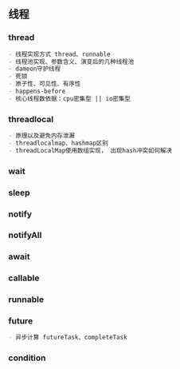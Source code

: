## 线程

### thread

```markdown
- 线程实现方式 thread、runnable
- 线程池实现、参数含义、演变后的几种线程池
- dameon守护线程
- 死锁
- 原子性、可见性、有序性
- happens-before
- 核心线程数依据：cpu密集型 || io密集型
```

### threadlocal

```markdown
- 原理以及避免内存泄漏
- threadlocalmap、hashmap区别
- threadLocalMap使用数组实现， 出现hash冲突如何解决
```

### wait

### sleep

### notify

### notifyAll

### await

### callable

### runnable

### future

```markdown
- 异步计算 futureTask、completeTask
```

### condition



